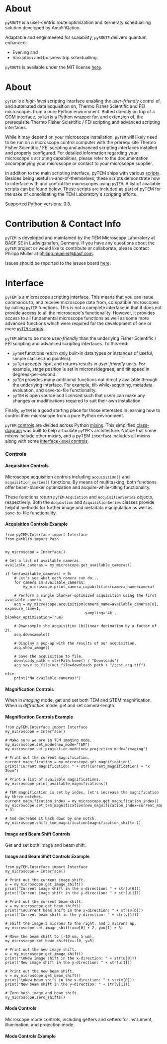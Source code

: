 # About

```pyROUTE``` is a user-centric route optimization and iterneraty schedualling solution developed by AmplifiQation.

Adaptable and enginmeered for scalability, ```pyROUTE``` delivers quantum enhanced:

- Evening and
- Vaccation and buisness trip schedualling.

```pyROUTE``` is available under the MIT license [here](/LICENSE).

# About

```pyTEM``` is a *high-level* scripting interface enabling the *user-friendly* control of, and automated data 
 acquisition on, Thermo Fisher Scientific and FEI microscopes from a pure Python environment. Bolted directly on top 
 of a COM interface, ```pyTEM``` is a Python wrapper for, and extension of, the prerequisite Thermo Fisher Scientific 
 / FEI scripting and advanced scripting interfaces.

While it may depend on your microscope installation, ```pyTEM``` will likely need to be run on a microscope control 
 computer with the prerequisite Thermo Fisher Scientific / FEI scripting and advanced scripting interfaces installed 
 and properly configured. For detailed information regarding your microscope's scripting capabilities, please refer to 
 the documentation accompanying your microscope or contact to your microscope supplier.

In addition to the main scripting interface, pyTEM ships with various [scripts](#scripts). Besides being useful 
 in-and-of-themselves, these scripts demonstrate how to interface with and control the microscopes using ```pyTEM```. 
 A list of available scripts can be found [below](#scripts). These scripts are included as part of pyTEM for the sake 
 of consolidating the TEM Laboratory's scripting efforts.
 
Supported Python versions: [3.8](https://www.python.org/downloads/release/python-380/).

# Contribution & Contact Info

```pyTEM``` is developed and maintained by the TEM Microscopy Laboratory at BASF SE in Ludwigshafen, Germany. If you 
 have any questions about the ```pyTEM``` project or would like to contribute or collaborate, please contact Philipp 
 Müller at [philipp.mueller@basf.com](mailto:philipp.mueller@basf.com).

Issues should be reported to the issues board [here](https://github.com/basf/pyTEM/issues).

# Interface

```pyTEM``` is a microscope scripting interface. This means that you can issue commands to, and receive microscope data 
 from, compatible microscopes by calling ```pyTEM``` functions. This is not a complete interface in that it does not 
 provide access to all the microscope's functionality. However, it provides access to all fundamental microscope 
 functions as well as some more advanced functions which were required for the development of one or more 
 [```pyTEM``` scripts](#scripts).

```pyTEM``` aims to be more *user-friendly* than the underlying Fisher Scientific / FEI scripting and advanced 
 scripting interfaces. To this end: 
- ```pyTEM``` functions return only built-in data types or instances of useful, simple classes (no pointers).
- ```pyTEM``` accepts input and returns results in *user-friendly* units. For example, stage position is set in 
 microns/degrees, and tilt speed in degrees-per-second.
- ```pyTEM``` provides many additional functions not directly available through the underlying interface. For example, 
 tilt-while-acquiring, metadata evaluation, and save-to-file functionality.
- ```pyTEM``` is open source and licensed such that users can make any changes or modifications required to
  suit their own installation.

Finally, ```pyTEM``` is a good starting place for those interested in learning how to control their microscope from a 
 pure Python environment.

```pyTEM``` [controls](#controls) are divided across Python 
 [mixins](https://www.pythontutorial.net/python-oop/python-mixin/). This simplified 
 [class-diagram](/docs/pyTEM%20Class%20Diagram%20-%20Simple.jpg) 
 was built to help articulate ```pyTEM```'s architecture. Notice that some mixins include other mixins, and a pyTEM 
 ```Interface``` includes all mixins along with some [interface-level controls](#interface-level-controls).
 
### Controls

#### Acquisition Controls

Microscope acquisition controls including ```acquisition()``` and ```acquisition_series()``` functions. By means of 
 multitasking, both functions offer beam-blanker optimization and acquire-while-tilting functionality.

These functions return ```pyTEM``` ```Acquistion``` and ```AcquisitionSeries``` objects, respectively. Both the 
 ```Acquistion``` and ```AcquisitionSeries``` classes provide helpful methods for further image and metadata 
 manipulation as well as save-to-file functionality. 

#### Acquisition Controls Example

```
from pyTEM.Interface import Interface
from pathlib import Path


my_microscope = Interface()

# Get a list of available cameras.
available_cameras = my_microscope.get_available_cameras()

if len(available_cameras) > 0:
    # Let's see what each camera can do...
    for camera in available_cameras:
        my_microscope.print_camera_capabilities(camera_name=camera)

    # Perform a single blanker-optimized acquisition using the first available camera.
    acq = my_microscope.acquisition(camera_name=available_cameras[0], exposure_time=1, 
                                    sampling='4k', blanker_optimization=True)

    # Downsample the acquisition (bilinear decimation by a factor of 2).
    acq.downsample()
    
    # Display a pop-up with the results of our acquisition.
    acq.show_image()

    # Save the acquisition to file.
    downloads_path = str(Path.home() / "Downloads")
    acq.save_to_file(out_file=downloads_path + "/test_acq.tif")

else:
    print("No available cameras!")
```

#### Magnification Controls

When in *imaging* mode, get and set both TEM and STEM magnification. When in *diffraction* mode, get and set 
 camera-length.

#### Magnification Controls Example

```
from pyTEM.Interface import Interface
my_microscope = Interface()

# Make sure we are in TEM imaging mode.
my_microscope.set_mode(new_mode="TEM")
my_microscope.set_projection_mode(new_projection_mode="imaging")

# Print out the current magnification.
current_magnification = my_microscope.get_magnification()
print("Current magnification: " + str(current_magnification) + "x Zoom")

# Print a list of available magnifications.
my_microscope.print_available_magnifications()

# TEM magnification is set by index, let's increase the magnification by three notches.
current_magnification_index = my_microscope.get_magnification_index()
my_microscope.set_tem_magnification(new_magnification_index=current_magnification_index + 3)

# And decrease it back down by one notch.
my_microscope.shift_tem_magnification(magnification_shift=-1)
```

#### Image and Beam Shift Controls

Get and set both image and beam shift.

#### Image and Beam Shift Controls Example

```
from pyTEM.Interface import Interface
my_microscope = Interface()

# Print out the current image shift.
u = my_microscope.get_image_shift()
print("Current image shift in the x-direction: " + str(u[0]))
print("Current image shift in the y-direction: " + str(u[1]))

# Print out the current beam shift.
v = my_microscope.get_beam_shift()
print("\nCurrent beam shift in the x-direction: " + str(v[0]))
print("Current beam shift in the y-direction: " + str(v[1]))

# Shift the image 2 microns to the right, and 3 microns up.
my_microscope.set_image_shift(x=u[0] + 2, y=u[1] + 3)

# Move the beam shift to (-10 um, 5 um).
my_microscope.set_beam_shift(x=-10, y=5)

# Print out the new image shift.
u = my_microscope.get_image_shift()
print("\nNew image shift in the x-direction: " + str(u[0]))
print("New image shift in the y-direction: " + str(u[1]))

# Print out the new beam shift.
v = my_microscope.get_beam_shift()
print("\nNew beam shift in the x-direction: " + str(v[0]))
print("New beam shift in the y-direction: " + str(v[1]))

# Zero both image and beam shift.
my_microscope.zero_shifts()
```

#### Mode Controls

Microscope mode controls, including getters and setters for instrument, illumination, and projection mode.

#### Mode Controls Example
